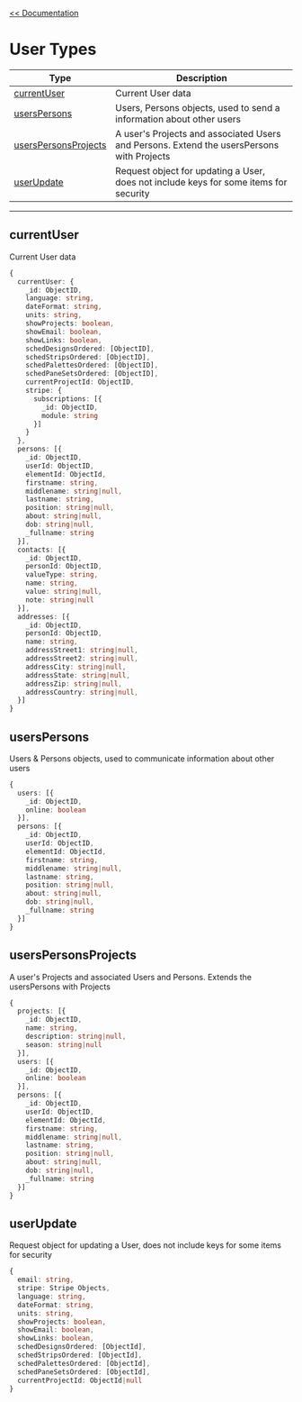 [<< Documentation](../index.md)

# User Types

| Type | Description |
| - | -
| [currentUser](#currentUser) | Current User data
| [usersPersons](#userspersons) | Users, Persons objects, used to send a information about other users
| [usersPersonsProjects](#userspersonsprojects) | A user's Projects and associated Users and Persons. Extend the usersPersons with Projects
| [userUpdate](#userupdate) | Request object for updating a User, does not include keys for some items for security

---

## currentUser

Current User data

```ts
{
  currentUser: {
    _id: ObjectID,
    language: string,
    dateFormat: string,
    units: string,
    showProjects: boolean,
    showEmail: boolean,
    showLinks: boolean,
    schedDesignsOrdered: [ObjectID],
    schedStripsOrdered: [ObjectID],
    schedPalettesOrdered: [ObjectID],
    schedPaneSetsOrdered: [ObjectID],
    currentProjectId: ObjectID,
    stripe: {
      subscriptions: [{
        _id: ObjectID,
        module: string
      }]
    }
  },
  persons: [{
    _id: ObjectID,
    userId: ObjectID,
    elementId: ObjectId,
    firstname: string,
    middlename: string|null,
    lastname: string,
    position: string|null,
    about: string|null,
    dob: string|null,
    _fullname: string
  }],
  contacts: [{
    _id: ObjectID,
    personId: ObjectID,
    valueType: string,
    name: string,
    value: string|null,
    note: string|null
  }],
  addresses: [{
    _id: ObjectID,
    personId: ObjectID,
    name: string,
    addressStreet1: string|null,
    addressStreet2: string|null,
    addressCity: string|null,
    addressState: string|null,
    addressZip: string|null,
    addressCountry: string|null,
  }]
}
```

## usersPersons

Users & Persons objects, used to communicate information about other users

```ts
{
  users: [{
    _id: ObjectID,
    online: boolean
  }],
  persons: [{
    _id: ObjectID,
    userId: ObjectID,
    elementId: ObjectId,
    firstname: string,
    middlename: string|null,
    lastname: string,
    position: string|null,
    about: string|null,
    dob: string|null,
    _fullname: string
  }]
}
```

## usersPersonsProjects

A user's Projects and associated Users and Persons. Extends the usersPersons with Projects

```ts
{
  projects: [{
    _id: ObjectID,
    name: string,
    description: string|null,
    season: string|null
  }],
  users: [{
    _id: ObjectID,
    online: boolean
  }],
  persons: [{
    _id: ObjectID,
    userId: ObjectID,
    elementId: ObjectId,
    firstname: string,
    middlename: string|null,
    lastname: string,
    position: string|null,
    about: string|null,
    dob: string|null,
    _fullname: string
  }]
}
```

## userUpdate

Request object for updating a User, does not include keys for some items for security

```ts
{
  email: string,
  stripe: Stripe Objects,
  language: string,
  dateFormat: string,
  units: string,
  showProjects: boolean,
  showEmail: boolean,
  showLinks: boolean,
  schedDesignsOrdered: [ObjectId],
  schedStripsOrdered: [ObjectId],
  schedPalettesOrdered: [ObjectId],
  schedPaneSetsOrdered: [ObjectId],
  currentProjectId: ObjectId|null
}
```